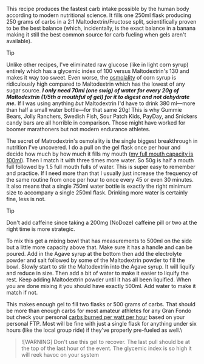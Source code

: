This recipe produces the fastest carb intake possible by the human body according to modern nutritional science. It fills one 250ml flask producing 250 grams of carbs in a 2:1 Maltodextrin/Fructose split, scientifically proven to be the best balance (which, incidentally, is the exact balance in a banana making it still the best common source for carb fueling when gels aren't available).

>[!TIP]
Unlike other recipes, I've eliminated raw glucose (like in light corn syrup) entirely which has a glycemic index of 100 versus Maltodextrin's 130 and makes it way too sweet. Even worse, the [osmolality](Osmolality,%20watch%20that%20isotonic%20limit.md) of corn syrup is ridiculously high compared to Maltodextrin which has the lowest of any sugar source. ***I only need 70ml (one swig) of water for every 20g of Maltodextrin (1/5th a mouthful of gel) for it to digest and not dehydrate me.***  If I was using anything *but* Maltodextrin I'd have to drink 380 ml—more than half a small water bottle—for that same 20g! This is why Gummie Bears, Jolly Ranchers, Swedish Fish, Sour Patch Kids, PayDay, and Snickers candy bars are all horrible in comparison. Those might have worked for boomer marathoners but not modern endurance athletes.

The secret of Matrodextrin's osmolality is the single biggest breakthrough in nutrition I've uncovered. I do a pull on the gel flask once per hour and decide how much by how much it fills my mouth ([my full mouth capacity is 100ml](Full%20mouth%20capacity%20is%20100ml.md)). Then I match it with three times more water. So 50g is half a mouth full followed by 1.5 full mouth fulls of water. This is super easy to remember and practice. If I need more than that I usually just increase the frequency of the same routine from once per hour to once every 45 or even 30 minutes. It also means that a single 750ml water bottle is exactly the right minimum size to accompany a single 250ml flask. Drinking more water is certainly fine, less is not.



>[!TIP]
>Don't add caffeine since taking a 200mg (NoDoze) caffeine pill or two at the right time is more strategic.

To mix this get a mixing bowl that has measurements to 500ml on the side but a little more capacity above that. Make sure it has a handle and can be poured. Add in the Agave syrup at the bottom then add the electrolyte powder and salt followed by some of the Maltodextrin powder to fill the bowl. Slowly start to stir the Maltodextrin into the Agave syrup. It will liquify and reduce in size. Then add a bit of water to make it easier to liquify the rest. Keep adding Maltodextrin powder until it has all been liquified. When you are done mixing it you should have exactly 500ml. Add water to make it match if not. 

This makes enough gel to fill two flasks or 500 grams of carbs. That should be more than enough carbs for most amateur athletes for any Gran Fondo but check your personal [carbs burned per watt per hour](Carbs%20burned%20per%20watt%20per%20hour.md) based on your personal FTP. Most will be fine with just a single flask for anything under six hours (like the local group ride) if they've properly pre-fueled as well.\

>![WARNING]
>Don't use this gel to recover. The last pull should be at the top of the last hour of the event. The glycemic index is so high it will reek havoc on your system